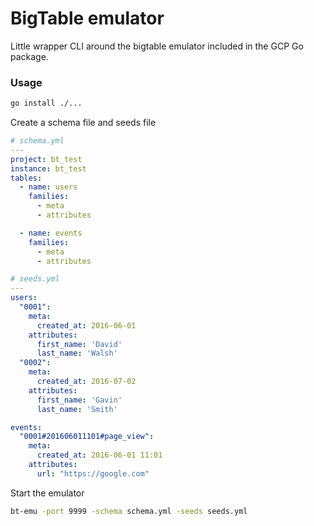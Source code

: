 # BigTable emulator

Little wrapper CLI around the bigtable emulator included in the GCP Go package.

### Usage

```sh
go install ./...
```

Create a schema file and seeds file

```yml
# schema.yml
---
project: bt_test
instance: bt_test
tables:
  - name: users
    families:
      - meta
      - attributes

  - name: events
    families:
      - meta
      - attributes


```

```yml
# seeds.yml
---
users:
  "0001":
    meta:
      created_at: 2016-06-01
    attributes:
      first_name: 'David'
      last_name: 'Walsh'
  "0002":
    meta:
      created_at: 2016-07-02
    attributes:
      first_name: 'Gavin'
      last_name: 'Smith'

events:
  "0001#201606011101#page_view":
    meta:
      created_at: 2016-06-01 11:01
    attributes:
      url: "https://google.com"

```

Start the emulator

```sh
bt-emu -port 9999 -schema schema.yml -seeds seeds.yml
```
